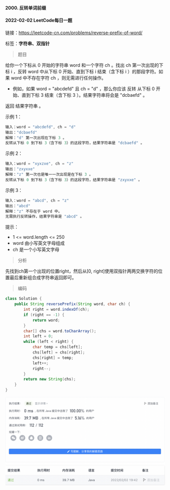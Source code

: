 #### 2000. 反转单词前缀

#### 2022-02-02 LeetCode每日一题

链接：https://leetcode-cn.com/problems/reverse-prefix-of-word/

标签：**字符串、双指针**

> 题目

给你一个下标从 0 开始的字符串 word 和一个字符 ch 。找出 ch 第一次出现的下标 i ，反转 word 中从下标 0 开始、直到下标 i 结束（含下标 i ）的那段字符。如果 word 中不存在字符 ch ，则无需进行任何操作。

- 例如，如果 word = "abcdefd" 且 ch = "d" ，那么你应该 反转 从下标 0 开始、直到下标 3 结束（含下标 3 ）。结果字符串将会是 "dcbaefd" 。

返回 结果字符串 。 

示例 1：

```java
输入：word = "abcdefd", ch = "d"
输出："dcbaefd"
解释："d" 第一次出现在下标 3 。 
反转从下标 0 到下标 3（含下标 3）的这段字符，结果字符串是 "dcbaefd" 。
```

示例 2：

```java
输入：word = "xyxzxe", ch = "z"
输出："zxyxxe"
解释："z" 第一次也是唯一一次出现是在下标 3 。
反转从下标 0 到下标 3（含下标 3）的这段字符，结果字符串是 "zxyxxe" 。
```

示例 3：

```java
输入：word = "abcd", ch = "z"
输出："abcd"
解释："z" 不存在于 word 中。
无需执行反转操作，结果字符串是 "abcd" 。
```


提示：

- 1 <= word.length <= 250
- word 由小写英文字母组成
- ch 是一个小写英文字母

> 分析

先找到ch第一个出现的位置right，然后从[0, right]使用双指针两两交换字符的位置最后重新组合成字符串返回即可。

> 编码

```java
class Solution {
    public String reversePrefix(String word, char ch) {
        int right = word.indexOf(ch);
        if (right == -1) {
            return word;
        }
        char[] chs = word.toCharArray();
        int left = 0;
        while (left < right) {
            char temp = chs[left];
            chs[left] = chs[right];
            chs[right] = temp;
            left++;
            right--;
        }
        return new String(chs);
    }
}
```

![image-20220202194218332](2000.反转单词前缀.assets/image-20220202194218332-3802140.png)
